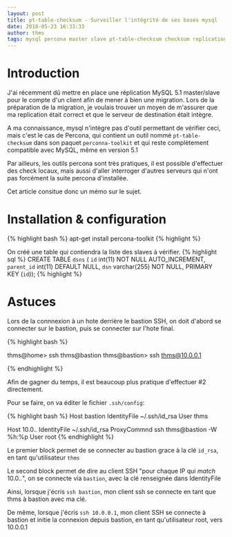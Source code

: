 ```yaml
---
layout: post
title: pt-table-checksum - Surveiller l'intégrité de ses bases mysql
date: 2018-05-23 16:33:33
author: thms
tags: mysql percona master slave pt-table-checksum checksum replication integrity integrite
---
```


# Introduction
J'ai récemment dû mettre en place une réplication MySQL 5.1 master/slave pour le compte d'un client afin de mener à bien une migration.
Lors de la préparation de la migration, je voulais trouver un moyen de m'assurer que ma replication était correct et que le serveur de destination était intègre.

A ma connaissance, mysql n'intègre pas d'outil permettant de vérifier ceci, mais c'est le cas de Percona, qui contient un outil nommé `pt-table-checksum` dans son paquet `perconna-toolkit` et qui reste complètement compatible avec MySQL, même en version 5.1

Par ailleurs, les outils percona sont très pratiques, il est possible d'effectuer des check locaux, mais aussi d'aller interroger d'autres serveurs qui n'ont pas forcément la suite percona d'installée.

Cet article consitue donc un mémo sur le sujet.

# Installation & configuration
{% highlight bash %}
apt-get install percona-toolkit
{% highlight %}

On créé une table qui contiendra la liste des slaves à vérifier.
{% highlight sql %}
CREATE TABLE `dsns` (
  `id` int(11) NOT NULL AUTO_INCREMENT,
  `parent_id` int(11) DEFAULT NULL,
  `dsn` varchar(255) NOT NULL,
   PRIMARY KEY (`id`));
{% highlight %}


# Astuces
Lors de la connnexion à un hote derrière le bastion SSH,  on doit d'abord se connecter sur le bastion, puis se connecter sur l'hote final.

{% highlight bash %}

thms@home> ssh thms@bastion
thms@bastion> ssh thms@10.0.0.1

{% endhighlight %}

Afin de gagner du temps, il est beaucoup plus pratique d'effectuer #2 directement.

Pour se faire, on va éditer le fichier `.ssh/config`:

{% highlight bash %}
Host bastion
 IdentityFile ~/.ssh/id_rsa
 User thms

Host 10.0.*.*
 IdentityFile ~/.ssh/id_rsa
 ProxyCommnd ssh thms@bastion -W %h:%p
 User root
{% endhighlight %}

Le premier block permet de se connecter au bastion grace à la clé `id_rsa`, en tant qu'utilisateur `thms`

Le second block permet de dire au client SSH "pour chaque IP qui *match* 10.0.*.*", on se connecte via `bastion`, avec la clé renseignée dans IdentityFile

Ainsi, lorsque j'écris `ssh bastion`, mon client ssh se connecte en tant que thms à bastion avec ma clé.

De même, lorsque j'écris `ssh 10.0.0.1`, mon client SSH se connecte à bastion et initie la connexion depuis bastion, en tant qu'utilisateur root, vers 10.0.0.1

